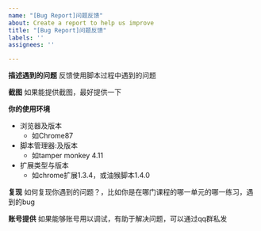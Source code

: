 ```yaml
---
name: "[Bug Report]问题反馈"
about: Create a report to help us improve
title: "[Bug Report]问题反馈"
labels: ''
assignees: ''

---
```


**描述遇到的问题**
反馈使用脚本过程中遇到的问题

**截图**
如果能提供截图，最好提供一下

**你的使用环境**
- 浏览器及版本
  - 如Chrome87
- 脚本管理器:及版本
  - 如tamper monkey 4.11
- 扩展类型与版本
  - 如chrome扩展1.3.4，或油猴脚本1.4.0

**复现**
如何复现你遇到的问题？，比如你是在哪门课程的哪一单元的哪一练习，遇到的bug

**账号提供**
如果能够账号用以调试，有助于解决问题，可以通过qq群私发
